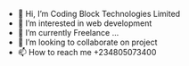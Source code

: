 - 👋 Hi, I’m Coding Block Technologies Limited 
- 👀 I’m interested in web development 
- 🌱 I’m currently Freelance ...
- 💞️ I’m looking to collaborate on project
- 📫 How to reach me +234805073400

<!---
BlockCoding/BlockCoding is a ✨ special ✨ repository because its `README.md` (this file) appears on your GitHub profile.
You can click the Preview link to take a look at your changes.
--->
